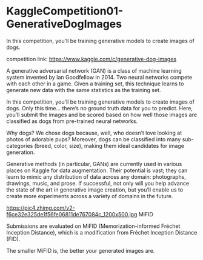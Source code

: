 

# KaggleCompetition01-GenerativeDogImages
In this competition, you’ll be training generative models to create images of dogs.

competition link:
https://www.kaggle.com/c/generative-dog-images

A generative adversarial network (GAN) is a class of machine learning system invented by Ian Goodfellow in 2014. Two neural networks compete with each other in a game. Given a training set, this technique learns to generate new data with the same statistics as the training set.

In this competition, you’ll be training generative models to create images of dogs. Only this time… there’s no ground truth data for you to predict. Here, you’ll submit the images and be scored based on how well those images are classified as dogs from pre-trained neural networks. 

Why dogs? We chose dogs because, well, who doesn’t love looking at photos of adorable pups? Moreover, dogs can be classified into many sub-categories (breed, color, size), making them ideal candidates for image generation.

Generative methods (in particular, GANs) are currently used in various places on Kaggle for data augmentation. Their potential is vast; they can learn to mimic any distribution of data across any domain: photographs, drawings, music, and prose. If successful, not only will you help advance the state of the art in generative image creation, but you’ll enable us to create more experiments across a variety of domains in the future.

https://pic4.zhimg.com/v2-f6ce32e325de1f56fe06811de767084c_1200x500.jpg
MiFID

Submissions are evaluated on MiFID (Memorization-informed Fréchet Inception Distance), which is a modification from Fréchet Inception Distance (FID).

The smaller MiFID is, the better your generated images are.

